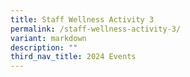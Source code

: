 ```yaml
---
title: Staff Wellness Activity 3
permalink: /staff-wellness-activity-3/
variant: markdown
description: ""
third_nav_title: 2024 Events
---
```

